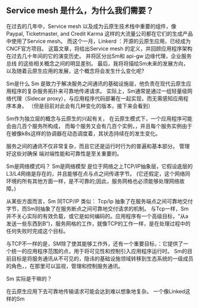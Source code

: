 ## Service mesh 是什么，为什么我们需要？
在过去的几年中，Service mesh 以及成为云原生技术栈中重要的组件，像Paypal,
Ticketmaster, and Credit Karma
这样的大流量公司都在它们的生成产品中使用了Service mesh。 而这个一月，Linkerd
：开源的云原生应用，已经成为CNCF官方项目。 这篇文章，将给出Service mesh
的定义，并回顾应用程序架构在过去几十年间的它的演变历史。 并将区分出Sm和 api-gw
边缘代理，企业服务总线 的这些相关概念之间的明显差别。
最后，我将将描绘Sm未来的发展方向，以及随着云原生应用的发展，这个概念将会发生什么变化呢?

Sm是什么 Sm
是致力于解决服务之间通讯的基础设施层，他负责在现代云原生应用程序的复杂服务拓扑来可靠地传递请求。
实际上，Sm通常是通过一组轻量级网络代理（Sidecar 
proxy），与应用程序代码部署在一起实现，而无需感知应用程序本身。
（但是目前对此会有几种变化的版本，接下来会看到）

Sm作为独立层的概念与云原生的兴起有关， 在云原生模式下，一个应用程序可能会由几百个服务所构成，
而每个服务又会有几百个实例，，并且每个服务实例由于在被像k8s这样的协调器在动态调度着，其状态持续在的发生变化。

服务之间的通讯不仅非常复杂，而且它还是运行时行为的普遍和基本部分。
管理好这些对确保 端对端性能和可靠性是至关重要的。

Sm是网络模式吗？ Sm是网络模型 是位于网络之上TCP/IP抽象层，它假设底层的L3/L4网络是存在的，并且能够在点与点之间传递字节。
(它还假定，这个网络同环境的所有其他方面一样，是不可靠的;因此，服务网格也必须能够处理网络故障。)


从某些方面而言，Sm 同TCP/IP 类似： Tcp/Ip
抽象了在服务端点之间可靠地交付字节，而Sm则抽象了在服务断点之间可靠地交付请求的机制。
与Tcp一样，Sm并不关心实际的有效负载，或它是如何编码的。应用程序有一个高级目标，“从a发送一些东西到B”)，服务网格的工作，就像TCP的工作一样，是在处理过程中的任何失败时完成这个目标。

与TCP不一样的是，SM除了使其能够工作外，还有一个重要目标，：它提供了一个统一的应用程序范围的点，用于将可见性和控制引入应用程序运行时。
Sm的目前目标是将服务通讯从不可见的，隐讳的基础设施领域转移到生态系统的一级成员的角色，，在那里可以监视，管理和控制服务通讯。


Sm 实际是干嘛的？ 

在云原生应用下去可靠地传输请求可能会达到难以想象地复杂。 一个像Linked这样的Sm
